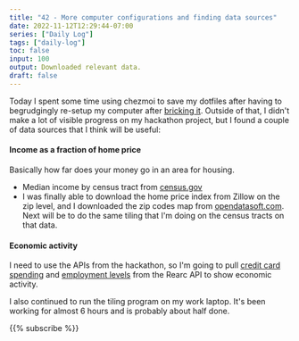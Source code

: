 ```yaml
---
title: "42 - More computer configurations and finding data sources"
date: 2022-11-12T12:29:44-07:00
series: ["Daily Log"]
tags: ["daily-log"]
toc: false
input: 100
output: Downloaded relevant data.
draft: false
---
```

Today I spent some time using chezmoi to save my dotfiles after having to begrudgingly re-setup my computer after [bricking it](../2022-11-08). Outside of that, I didn't make a lot of visible progress on my hackathon project, but I found a couple of data sources that I think will be useful:

#### Income as a fraction of home price

Basically how far does your money go in an area for housing.

- Median income by census tract from [census.gov](https://data.census.gov/cedsci/table?q=income&g=0100000US%241400000&y=2020&tid=ACSST5Y2020.S1901)
- I was finally able to download the home price index from Zillow on the zip level, and I downloaded the zip codes map from [opendatasoft.com](https://data.opendatasoft.com/explore/?disjunctive.language&disjunctive.source_domain_title&disjunctive.theme&disjunctive.semantic.classes&disjunctive.semantic.properties&sort=explore.popularity_score&q=zip+code). Next will be to do the same tiling that I'm doing on the census tracts on that data.

#### Economic activity

I need to use the APIs from the hackathon, so I'm going to pull [credit card spending](https://db.nomics.world/oppins/AFF) and [employment levels](https://db.nomics.world/oppins/EMP) from the Rearc API to show economic activity.

I also continued to run the tiling program on my work laptop. It's been working for almost 6 hours and is probably about half done.

{{% subscribe %}}
